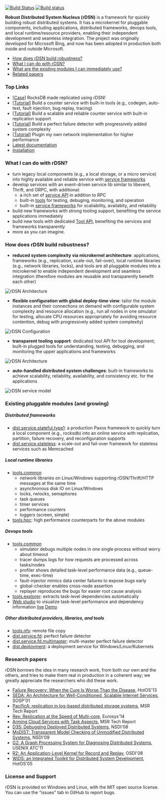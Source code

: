 [![Build Status](https://travis-ci.org/Microsoft/rDSN.svg?branch=master)](https://travis-ci.org/Microsoft/rDSN) [![Build status](https://ci.appveyor.com/api/projects/status/hkryxjf16uhyqie7?svg=true)](https://ci.appveyor.com/project/Microsoft/rdsn)

**Robust Distributed System Nucleus (rDSN)** is a framework for quickly building robust distributed systems. It has a microkernel for pluggable components, including applications, distributed frameworks, devops tools, and local runtime/resource providers, enabling their independent development and seamless integration. The project was originally developed for Microsoft Bing, and now has been adopted in production both inside and outside Microsoft. 

* [How does rDSN build robustness?](#novel)
* [What I can do with rDSN?](#cando)
* [What are the existing modules I can immediately use?](#existing)
* [Related papers](#papers)


### Top Links
 * [[Case](https://github.com/imzhenyu/rocksdb)] RocksDB made replicated using rDSN!
 * [[Tutorial](https://github.com/Microsoft/rDSN/wiki/Tutorial:-Build-A-Single-Node-Counter-Service)] Build a counter service with built-in tools (e.g., codegen, auto-test, fault injection, bug replay, tracing)
 * [[Tutorial](https://github.com/Microsoft/rDSN/wiki/Tutorial:-Build-A-Scalable-and-Reliable-Counter-Service)] Build a scalable and reliable counter service with built-in replication support
 * [[Tutorial](https://github.com/Microsoft/rDSN/wiki/Tutorial:-Perfect-Failure-Detector)] Build a perfect failure detector with progressively added system complexity
 * [[Tutorial](https://github.com/Microsoft/rDSN/wiki/Tutorial:-Plugin-A-New-Network-Implementation)] Plugin my own network implementation for higher performance
 * [Latest documentation](http://imzhenyu.github.io/rDSN/documents/v1/html/index.html)
 * [Installation](https://github.com/Microsoft/rDSN/wiki/Installation)

### <a name="cando"> What I can do with rDSN? </a>

 * turn legacy local components (e.g., a local storage, or a micro service) into highly available and reliable service with [service frameworks](https://github.com/imzhenyu/rDSN.dist.service)
 * develop services with an event-driven service lib similar to libevent, Thrift, and GRPC, with additional:
    * a rich set of [service API](http://imzhenyu.github.io/rDSN/documents/v1/html/group__service-api.html) in addition to RPC 
    * built-in [tools](#tools) for testing, debuging, monitoring, and operation
    * built-in [service frameworks](#frameworks) for scaliability, availabity, and reliability
 * build new frameworks with strong tooling support, benefiting the service applications immediately 
 * build new tools with dedicated [Tool API](http://imzhenyu.github.io/rDSN/documents/v1/html/group__tool-api.html), benefiting the services and frameworks transparently
 * more as you can imagine.

### <a name="novel"> How does rDSN build robustness? </a> 

 * **reduced system complexity via microkernel architecture**: applications, frameworks (e.g., replication, scale-out, fail-over), local runtime libraries (e.g., network libraries, locks), and tools are all pluggable modules into a microkernel to enable independent development and seamless integration (therefore modules are reusable and transparently benefit each other) 
 
 ![rDSN Architecture](doc/imgs/arch.png)
 
 * **flexible configuration with global deploy-time view**: tailor the module instances and their connections on demand with configurable system complexity and resource allocation (e.g., run all nodes in one simulator for testing, allocate CPU resources appropriately for avoiding resource contention, debug with progressively added system complexity) 
 
 ![rDSN Configuration](doc/imgs/config.png)
 
 * **transparent tooling support**: dedicated tool API for tool development; built-in plugged tools for understanding, testing, debugging, and monitoring the upper applications and frameworks 

 ![rDSN Architecture](doc/imgs/viz.png)
 
 * **auto-handled distributed system challenges**: built-in frameworks to achieve scalability, reliability, availability, and consistency etc. for the applications
 
 ![rDSN service model](doc/imgs/rdsn-layer2.jpg) 
 
### <a name="existing">Existing pluggable modules (and growing) </a>

##### <a name="frameworks"> Distributed frameworks </a>

 * [dist.service.stateful.type1](https://github.com/imzhenyu/rDSN.dist.service): a production Paxos framework to quickly turn a local component (e.g., rocksdb) into an online service with replication, partition, failure recovery, and reconfiguration supports
 * [dist.service.stateless](https://github.com/imzhenyu/rDSN.dist.service): a scale-out and fail-over framework for stateless services such as Memcached

##### <a name="locallibs"> Local runtime libraries </a> 

 * [tools.common](https://github.com/imzhenyu/rDSN/tree/master/src/plugins/tools.common)
   * network libraries on Linux/Windows supporting rDSN/Thrift/HTTP messages at the same time
   * asynchronous disk IO on Linux/Windows
   * locks, rwlocks, semaphores
   * task queues 
   * timer services
   * performance counters
   * loggers (screen, simple)
 * [tools.hpc](https://github.com/imzhenyu/rDSN.tools.hpc): high performance counterparts for the above modules

##### <a name="tools"> Devops tools </a>

 * [tools.common](https://github.com/imzhenyu/rDSN/tree/master/src/plugins/tools.common)
   * simulator debugs multiple nodes in one single process without worry about timeout
   * tracer dumps logs for how requests are processed across tasks/nodes
   * profiler shows detailed task-level performance data (e.g., queue-time, exec-time)
   * fault-injector mimics data center failures to expose bugs early
   * global-checker enables cross-node assertion 
   * replayer reproduces the bugs for easier root cause analysis
 * [tools.explorer](https://github.com/imzhenyu/rDSN.tools.explorer): extracts task-level dependencies automatically 
 * [Web studio](https://github.com/imzhenyu/rDSN/tree/master/src/tools/webstudio) to visualize task-level performance and dependency information [live](http://imzhenyu.github.io/rDSN/webstudio/setting.html) [Demo](https://www.youtube.com/watch?v=FKNNg3Yzu6o) 

##### Other distributed providers, libraries, and tools

 * [tools.nfs](https://github.com/imzhenyu/rDSN/tree/master/src/plugins/tools.nfs): remote file copy 
 * [dist.service.fd](https://github.com/imzhenyu/rDSN.dist.service/tree/master/src/fd): perfect failure detector
 * [dist.service.fd.multimaster](https://github.com/imzhenyu/rDSN.dist.service/tree/master/src/fd): multi-master perfect failure detector
 * [dist.deployment](https://github.com/imzhenyu/rDSN.dist.deployment): a deployment service for Windows/Linux/Kubernets  

### <a name="papers"> Research papers </a>

rDSN borrows the idea in many research work, from both our own and the others, and tries to make them real in production in a coherent way; we greatly appreciate the researchers who did these work.

 * [Failure Recovery: When the Cure Is Worse Than the Disease](https://www.microsoft.com/en-us/research/wp-content/uploads/2016/02/FailureRecoveryBeEvil.pdf), HotOS'13	
 * [SEDA: An Architecture for Well-Conditioned, Scalable Internet Services](https://www.eecs.harvard.edu/~mdw/papers/seda-sosp01.pdf), SOSP'01 
 * [PacificA: replication in log-based distributed storage systems](https://www.microsoft.com/en-us/research/wp-content/uploads/2008/02/tr-2008-25.pdf), MSR Tech Report 
 * [Rex: Replication at the Speed of Multi-core](https://www.microsoft.com/en-us/research/wp-content/uploads/2016/02/ppaxos.pdf), Eurosys'14
 * [Arming Cloud Services with Task Aspects](https://www.microsoft.com/en-us/research/wp-content/uploads/2016/02/zion.techreport.pdf), MSR Tech Report
 * [D3S: Debugging Deployed Distributed Systems](https://www.microsoft.com/en-us/research/wp-content/uploads/2008/02/d3s_nsdi08.pdf), NSDI'08 
 * [MoDIST: Transparent Model Checking of Unmodified Distributed Systems](http://www.cs.columbia.edu/~junfeng/papers/modist-nsdi09.pdf), NSDI'09 
 * [G2: A Graph Processing System for Diagnosing Distributed Systems](https://www.microsoft.com/en-us/research/wp-content/uploads/2016/02/G2-cr.pdf), USENIX ATC'11 
 * [R2: An Application-Level Kernel for Record and Replay](https://www.microsoft.com/en-us/research/wp-content/uploads/2016/02/r2-osdi08.pdf), OSDI'08 
 * [WiDS: an Integrated Toolkit for Distributed System Development](https://www.microsoft.com/en-us/research/wp-content/uploads/2005/06/wids.pdf), HotOS'05 

### License and Support

rDSN is provided on Windows and Linux, with the MIT open source license. You can use the "issues" tab in GitHub to report bugs. 

